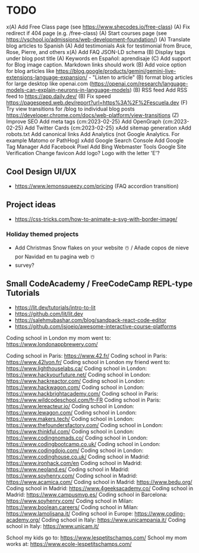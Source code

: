 # TODO

x(A) Add Free Class page (see <https://www.shecodes.io/free-class>)
(A) Fix redirect if 404 page (e.g. /free-class)
(A) Start courses page (see <https://vschool.io/admissions/web-development-foundation/>)
(A) Translate blog articles to Spanish
(A) Add testimonials
    Ask for testimonial from Bruce, Rose, Pierre, and others
x(A) Add FAQ JSON-LD schema
(B) Display tags under blog post title
(A) Keywords en Español: aprendisaje
(C) Add support for Blog image caption. Markdown links should work
(B) Add voice option for blog articles like <https://blog.google/products/gemini/gemini-live-extensions-language-expansion/> - "Listen to article"
(B) format blog articles for large desktop like openai.com (<https://openai.com/research/language-models-can-explain-neurons-in-language-models>)
(B) RSS feed
    Add RSS feed to <https://app.daily.dev/>
(B) Fix speed <https://pagespeed.web.dev/report?url=https%3A%2F%2Fescuela.dev>
(F) Try view transitions for /blog to individual blog posts <https://developer.chrome.com/docs/web-platform/view-transitions>
(Z) Improve SEO
    Add meta tags {cm:2023-02-25}
    Add OpenGraph {cm:2023-02-25}
    Add Twitter Cards {cm:2023-02-25}
    xAdd sitemap generation
    xAdd robots.txt
    Add canonical links
    Add Analytics (not Google Analytics. For example Matomo or PathHog)
    xAdd Google Search Console
    Add Google Tag Manager
    Add Facebook Pixel
    Add Bing Webmaster Tools
    Google Site Verification
Change favicon
Add logo?
    Logo with the letter 'E'?

## Cool Design UI/UX

- https://www.lemonsqueezy.com/pricing (FAQ accordion transition)

## Project ideas

- <https://css-tricks.com/how-to-animate-a-svg-with-border-image/>

### Holiday themed projects

- Add Christmas Snow flakes on your website ☃️ / Añade copos de nieve por Navidad en tu pagina web ☃️
- survey?

## Small CodeAcademy / FreeCodeCamp REPL-type Tutorials

- https://lit.dev/tutorials/intro-to-lit
- https://github.com/lit/lit.dev
- https://salehmubashar.com/blog/sandpack-react-code-editor
- https://github.com/jsjoeio/awesome-interactive-course-platforms

Coding school in London my mom went to: <https://www.londonappbrewery.com/>

Coding school in Paris: <https://www.42.fr/>
Coding school in Paris: <https://www.42lyon.fr/>
Coding school in London my friend went to: <https://www.lighthouselabs.ca/>
Coding school in London: <https://www.hackyourfuture.net/>
Coding school in London: <https://www.hackreactor.com/>
Coding school in London: <https://www.hackwagon.com/>
Coding school in London: <https://www.hackbrightacademy.com/>
Coding school in Paris: <https://www.wildcodeschool.com/fr-FR>
Coding school in Paris: <https://www.lereacteur.io/>
Coding school in London: <https://www.lewagon.com/>
Coding school in London: <https://www.makers.tech/>
Coding school in London: <https://www.thefoundersfactory.com/>
Coding school in London: <https://www.thinkful.com/>
Coding school in London: <https://www.codingnomads.co/>
Coding school in London: <https://www.codingbootcamp.co.uk/>
Coding school in London: <https://www.codingdojo.com/>
Coding school in London: <https://www.codinghouse.co.uk/>
Coding school in Madrid: <https://www.ironhack.com/en>
Coding school in Madrid: <https://www.neoland.es/>
Coding school in Madrid: <https://www.soyhenry.com/>
Coding school in Madrid: <https://www.acamica.com/>
Coding school in Madrid: <https://www.bedu.org/>
Coding school in Madrid: <https://www.4geeksacademy.co/>
Coding school in Madrid: <https://www.campusmvp.es/>
Coding school in Barcelona: <https://www.soyhenry.com/>
Coding school in Milan: <https://www.boolean.careers/>
Coding school in Milan: <https://www.lamolisana.it/>
Coding school in Europe: <https://www.coding-academy.org/>
Coding school in Italy: <https://www.unicampania.it/>
Coding school in Italy: <https://www.unicam.it/>

School my kids go to: <https://www.lespetitschamps.com/>
School my mom works at: <https://www.ecole-lespetitschamps.com/>

